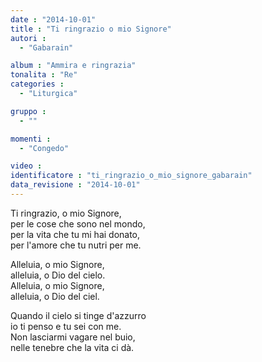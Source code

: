 ```yaml
---
date : "2014-10-01"
title : "Ti ringrazio o mio Signore"
autori : 
  - "Gabarain"

album : "Ammira e ringrazia"
tonalita : "Re"
categories : 
  - "Liturgica"

gruppo : 
  - ""

momenti : 
  - "Congedo"

video : 
identificatore : "ti_ringrazio_o_mio_signore_gabarain"
data_revisione : "2014-10-01"
---
```

  
  
Ti ringrazio, o mio Signore,  
per le cose che sono nel mondo,  
per la vita che tu mi hai donato,   
per l'amore  che tu nutri per me.   
  
  
Alleluia, o mio Signore,  
alleluia, o Dio del cielo.   
Alleluia, o mio Signore,  
alleluia, o Dio del ciel.  
  
  
Quando il cielo si tinge d'azzurro  
io ti penso e tu sei con me.  
Non lasciarmi vagare nel buio,   
nelle tenebre  che la vita ci dà.   
  
